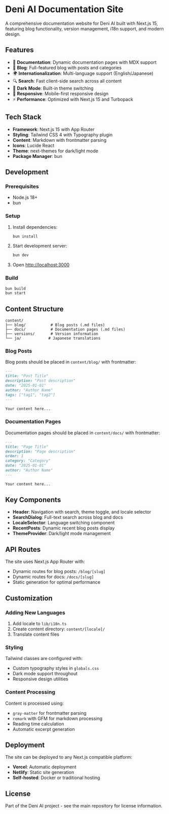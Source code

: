 # Deni AI Documentation Site

A comprehensive documentation website for Deni AI built with Next.js 15, featuring blog functionality, version management, i18n support, and modern design.

## Features

- 📖 **Documentation**: Dynamic documentation pages with MDX support
- 📝 **Blog**: Full-featured blog with posts and categories
- 🌍 **Internationalization**: Multi-language support (English/Japanese)
- 🔍 **Search**: Fast client-side search across all content
- 🌙 **Dark Mode**: Built-in theme switching
- 📱 **Responsive**: Mobile-first responsive design
- ⚡ **Performance**: Optimized with Next.js 15 and Turbopack

## Tech Stack

- **Framework**: Next.js 15 with App Router
- **Styling**: Tailwind CSS 4 with Typography plugin
- **Content**: Markdown with frontmatter parsing
- **Icons**: Lucide React
- **Theme**: next-themes for dark/light mode
- **Package Manager**: bun

## Development

### Prerequisites

- Node.js 18+
- bun

### Setup

1. Install dependencies:

   ```bash
   bun install
   ```

2. Start development server:

   ```bash
   bun dev
   ```

3. Open [http://localhost:3000](http://localhost:3000)

### Build

```bash
bun build
bun start
```

## Content Structure

```
content/
├── blog/           # Blog posts (.md files)
├── docs/           # Documentation pages (.md files)
├── versions/       # Version information
└── ja/            # Japanese translations
```

### Blog Posts

Blog posts should be placed in `content/blog/` with frontmatter:

```markdown
---
title: "Post Title"
description: "Post description"
date: "2025-01-01"
author: "Author Name"
tags: ["tag1", "tag2"]
---

Your content here...
```

### Documentation Pages

Documentation pages should be placed in `content/docs/` with frontmatter:

```markdown
---
title: "Page Title"
description: "Page description"
order: 1
category: "Category"
date: "2025-01-01"
author: "Author Name"
---

Your content here...
```

## Key Components

- **Header**: Navigation with search, theme toggle, and locale selector
- **SearchDialog**: Full-text search across blog and docs
- **LocaleSelector**: Language switching component
- **RecentPosts**: Dynamic recent blog posts display
- **ThemeProvider**: Dark/light mode management

## API Routes

The site uses Next.js App Router with:

- Dynamic routes for blog posts: `/blog/[slug]`
- Dynamic routes for docs: `/docs/[slug]`
- Static generation for optimal performance

## Customization

### Adding New Languages

1. Add locale to `lib/i18n.ts`
2. Create content directory: `content/[locale]/`
3. Translate content files

### Styling

Tailwind classes are configured with:

- Custom typography styles in `globals.css`
- Dark mode support throughout
- Responsive design utilities

### Content Processing

Content is processed using:

- `gray-matter` for frontmatter parsing
- `remark` with GFM for markdown processing
- Reading time calculation
- Automatic excerpt generation

## Deployment

The site can be deployed to any Next.js compatible platform:

- **Vercel**: Automatic deployment
- **Netlify**: Static site generation
- **Self-hosted**: Docker or traditional hosting

## License

Part of the Deni AI project - see the main repository for license information.
